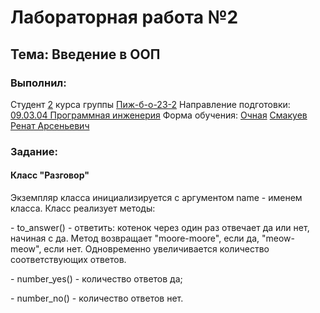 <h1> Лабораторная работа №2 </h1>
<h2>  Тема: Введение в ООП </h2>
<h3>Выполнил:</h3>
Студент <u>2</u> курса группы <u>Пиж-б-о-23-2</u>
Направление подготовки: <u>09.03.04 Программная инженерия</u>
Форма обучения: <u>Очная</u>
<u>Смакуев Ренат Арсеньевич</u>

<h3>Задание:</h3>
<h4>Класс "Разговор"</h4>
<p>Экземпляр класса инициализируется с аргументом name - именем класса. Класс реализует методы: </p>
<p>- to_answer() - ответить: котенок через один раз отвечает да или нет, начиная с да. Метод возвращает "moore-moore", если да, "meow-meow", если нет. Одновременно увеличивается количество соответствующих ответов. </p>
<p>- number_yes() - количество ответов да; </p>
<p>- number_no() - количество ответов нет. </p>
